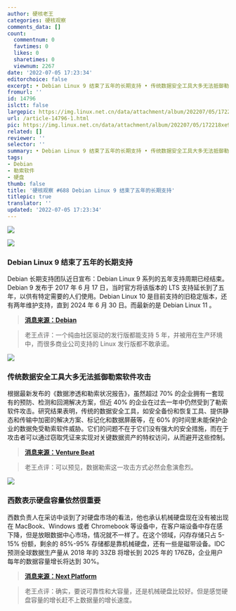 ```yaml
---
author: 硬核老王
categories: 硬核观察
comments_data: []
count:
  commentnum: 0
  favtimes: 0
  likes: 0
  sharetimes: 0
  viewnum: 2267
date: '2022-07-05 17:23:34'
editorchoice: false
excerpt: • Debian Linux 9 结束了五年的长期支持 • 传统数据安全工具大多无法抵御勒索软件攻击 • 西数表示硬盘容量依然很重要
fromurl: ''
id: 14796
islctt: false
largepic: https://img.linux.net.cn/data/attachment/album/202207/05/172218xe92211h1u9eqa11.jpg
url: /article-14796-1.html
pic: https://img.linux.net.cn/data/attachment/album/202207/05/172218xe92211h1u9eqa11.jpg.thumb.jpg
related: []
reviewer: ''
selector: ''
summary: • Debian Linux 9 结束了五年的长期支持 • 传统数据安全工具大多无法抵御勒索软件攻击 • 西数表示硬盘容量依然很重要
tags:
- Debian
- 勒索软件
- 硬盘
thumb: false
title: '硬核观察 #688 Debian Linux 9 结束了五年的长期支持'
titlepic: true
translator: ''
updated: '2022-07-05 17:23:34'
---
```


![](/data/attachment/album/202207/05/172218xe92211h1u9eqa11.jpg)


![](/data/attachment/album/202207/05/172227n8yf4hdxys6wffo6.jpg)


### Debian Linux 9 结束了五年的长期支持


Debian 长期支持团队近日宣布：Debian Linux 9 系列的五年支持周期已经结束。Debian 9 发布于 2017 年 6 月 17 日，当时官方将该版本的 LTS 支持延长到了五年，以供有特定需要的人们使用。Debian Linux 10 是目前支持的旧稳定版本，还有两年维护支持，直到 2024 年 6 月 30 日。而最新的是 Debian Linux 11 。



> 
> **[消息来源：Debian](https://lists.debian.org/debian-lts-announce/2022/07/msg00002.html)**
> 
> 
> 



> 
> 老王点评：一个纯由社区驱动的发行版都能支持 5 年，并被用在生产环境中，而很多商业公司支持的 Linux 发行版都不敢承诺。
> 
> 
> 


![](/data/attachment/album/202207/05/172255dot3jnn3j1mt9va8.jpg)


### 传统数据安全工具大多无法抵御勒索软件攻击


根据最新发布的《数据渗透和勒索状况报告》，虽然超过 70% 的企业拥有一套现有的预防、检测和回溯解决方案，但近 40% 的企业在过去一年中仍然受到了勒索软件攻击。研究结果表明，传统的数据安全工具，如安全备份和恢复工具、提供静态和传输中加密的解决方案、标记化和数据屏蔽等，在 60% 的时间里未能保护企业的数据免受勒索软件威胁。它们的问题不在于它们没有强大的安全措施，而在于攻击者可以通过窃取凭证来实现对关键数据资产的特权访问，从而避开这些控制。



> 
> **[消息来源：Venture Beat](https://venturebeat.com/2022/06/30/data-security-ransomware/)**
> 
> 
> 



> 
> 老王点评：可以预见，数据勒索这一攻击方式必然会愈演愈烈。
> 
> 
> 


![](/data/attachment/album/202207/05/172309itklgltgnmlsknmf.jpg)


### 西数表示硬盘容量依然很重要


西数负责人在采访中谈到了对硬盘市场的看法，他也承认机械硬盘现在没有被出现在 MacBook、Windows 或者 Chromebook 等设备中，在客户端设备中存在感下降，但是放眼数据中心市场，情况就不一样了。在这个领域，闪存存储只占 5-15% 份额，剩余的 85%-95% 存储都是靠机械硬盘，还有一些是磁带设备。IDC 预测全球数据生产量从 2018 年的 33ZB 将增长到 2025 年的 176ZB，企业用户每年的数据容量增长将达到 30%。



> 
> **[消息来源：Next Platform](https://www.nextplatform.com/2022/07/01/hard-drives-are-the-mark-twain-of-technology/)**
> 
> 
> 



> 
> 老王点评：确实，要说可靠性和大容量，还是机械硬盘比较好。但是感觉硬盘容量的增长赶不上数据量的增长速度。
> 
> 
>
